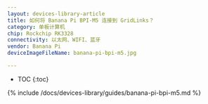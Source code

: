 ```yaml
---
layout: devices-library-article
title: 如何将 Banana Pi BPI-M5 连接到 GridLinks？
category: 单板计算机
chip: Rockchip RK3328
connectivity: 以太网、WIFI、蓝牙
vendor: Banana Pi
deviceImageFileName: banana-pi-bpi-m5.jpg

---
```



* TOC
{:toc}

{% include /docs/devices-library/guides/banana-pi-bpi-m5.md %}